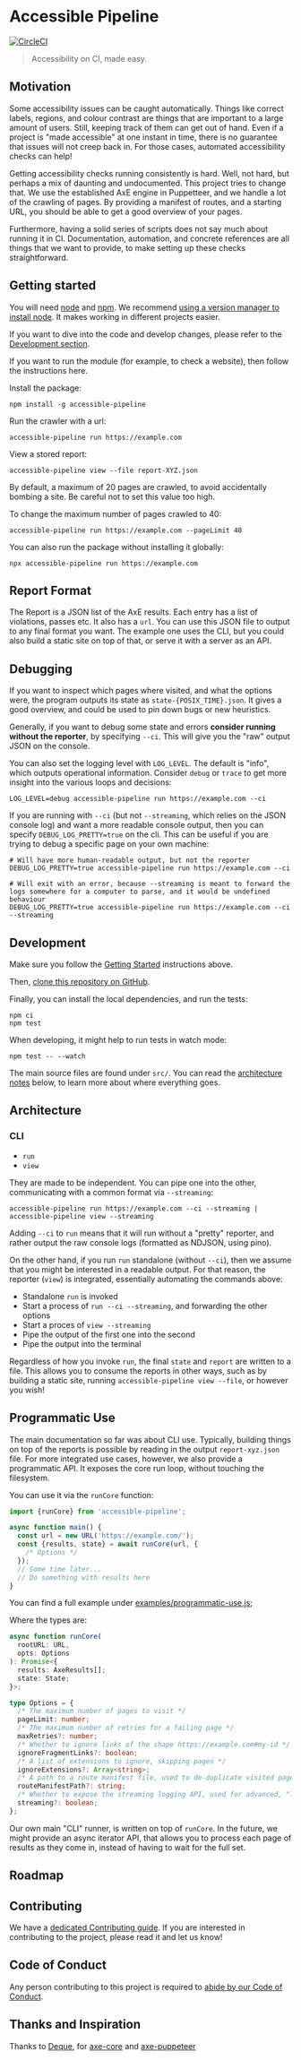 # Accessible Pipeline

[![CircleCI](https://circleci.com/gh/fpapado/accessible-pipeline.svg?style=svg)](https://circleci.com/gh/fpapado/accessible-pipeline)

> Accessibility on CI, made easy.

## Motivation

Some accessibility issues can be caught automatically. Things like correct labels, regions, and colour contrast are things that are important to a large amount of users. Still, keeping track of them can get out of hand. Even if a project is "made accessible" at one instant in time, there is no guarantee that issues will not creep back in. For those cases, automated accessibility checks can help!

Getting accessibility checks running consistently is hard. Well, not hard, but perhaps a mix of daunting and undocumented.
This project tries to change that. We use the established AxE engine in Puppetteer, and we handle a lot of the crawling of pages. By providing a manifest of routes, and a starting URL, you should be able to get a good overview of your pages.

Furthermore, having a solid series of scripts does not say much about running it in CI. Documentation, automation, and concrete references are all things that we want to provide, to make setting up these checks straightforward.

## Getting started

You will need [node](https://nodejs.org/en/) and [npm](https://docs.npmjs.com/downloading-and-installing-node-js-and-npm).
We recommend [using a version manager to install node](https://docs.npmjs.com/downloading-and-installing-node-js-and-npm#using-a-node-version-manager-to-install-nodejs-and-npm). It makes working in different projects easier.

If you want to dive into the code and develop changes, please refer to the [Development section](#development).

If you want to run the module (for example, to check a website), then follow the instructions here.

Install the package:

```shell
npm install -g accessible-pipeline
```

Run the crawler with a url:

```shell
accessible-pipeline run https://example.com
```

View a stored report:

```shell
accessible-pipeline view --file report-XYZ.json
```

By default, a maximum of 20 pages are crawled, to avoid accidentally bombing a site. Be careful not to set this value too high.

To change the maximum number of pages crawled to 40:

```shell
accessible-pipeline run https://example.com --pageLimit 40
```

You can also run the package without installing it globally:

```shell
npx accessible-pipeline run https://example.com
```

## Report Format

The Report is a JSON list of the AxE results. Each entry has a list of violations, passes etc. It also has a `url`.
You can use this JSON file to output to any final format you want. The example one uses the CLI, but you could also build a static site on top of that, or serve it with a server as an API.

## Debugging

If you want to inspect which pages where visited, and what the options were, the program outputs its state as `state-{POSIX_TIME}.json`. It gives a good overview, and could be used to pin down bugs or new heuristics.

Generally, if you want to debug some state and errors **consider running without the reporter**, by specifying `--ci`. This will give you the "raw" output JSON on the console.

You can also set the logging level with `LOG_LEVEL`. The default is "info", which outputs operational information. Consider `debug` or `trace` to get more insight into the various loops and decisions:

```shell
LOG_LEVEL=debug accessible-pipeline run https://example.com --ci
```

If you are running with `--ci` (but not `--streaming`, which relies on the JSON console log) and want a more readable console output, then you can specify `DEBUG_LOG_PRETTY=true` on the cli.
This can be useful if you are trying to debug a specific page on your own machine:

```shell
# Will have more human-readable output, but not the reporter
DEBUG_LOG_PRETTY=true accessible-pipeline run https://example.com --ci

# Will exit with an error, because --streaming is meant to forward the logs somewhere for a computer to parse, and it would be undefined behaviour
DEBUG_LOG_PRETTY=true accessible-pipeline run https://example.com --ci --streaming
```

## Development

Make sure you follow the [Getting Started](#getting-started) instructions above.

Then, [clone this repository on GitHub](https://help.github.com/en/articles/cloning-a-repository).

Finally, you can install the local dependencies, and run the tests:

```shell
npm ci
npm test
```

When developing, it might help to run tests in watch mode:

```shell
npm test -- --watch
```

The main source files are found under `src/`. You can read the [architecture notes](#architeture) below, to learn more about where everything goes.

## Architecture

### CLI

- `run`
- `view`

They are made to be independent.
You can pipe one into the other, communicating with a common format via `--streaming`:

```shell
accessible-pipeline run https://example.com --ci --streaming | accessible-pipeline view --streaming
```

Adding `--ci` to `run` means that it will run without a "pretty" reporter, and rather output the raw console logs (formatted as NDJSON, using pino).

On the other hand, if you run `run` standalone (without `--ci`), then we assume that you might be interested in a readable output. For that reason, the reporter (`view`) is integrated, essentially automating the commands above:

- Standalone `run` is invoked
- Start a process of `run --ci --streaming`, and forwarding the other options
- Start a proces of `view --streaming`
- Pipe the output of the first one into the second
- Pipe the output into the terminal

Regardless of how you invoke `run`, the final `state` and `report` are written to a file.
This allows you to consume the reports in other ways, such as by building a static site, running `accessible-pipeline view --file`, or however you wish!

## Programmatic Use

The main documentation so far was about CLI use.
Typically, building things on top of the reports is possible by reading in the output `report-xyz.json` file.
For more integrated use cases, however, we also provide a programmatic API.
It exposes the core run loop, without touching the filesystem.

You can use it via the `runCore` function:

```js
import {runCore} from 'accessible-pipeline';

async function main() {
  const url = new URL('https://example.com/');
  const {results, state} = await runCore(url, {
    /* Options */
  });
  // Some time later...
  // Do something with results here
}
```

You can find a full example under [examples/programmatic-use.js](./examples/programmatic-use.js);

Where the types are:

```ts
async function runCore(
  rootURL: URL,
  opts: Options
): Promise<{
  results: AxeResults[];
  state: State;
}>;

type Options = {
  /* The maximum number of pages to visit */
  pageLimit: number;
  /* The maximum number of retries for a failing page */
  maxRetries?: number;
  /* Whether to ignore links of the shape https://example.com#my-id */
  ignoreFragmentLinks?: boolean;
  /* A list of extensions to ignore, skipping pages */
  ignoreExtensions?: Array<string>;
  /* A path to a route manifest file, used to de-duplicate visited pages and routes */
  routeManifestPath?: string;
  /* Whether to expose the streaming logging API, used for advanced, "live" reporters */
  streaming?: boolean;
};
```

Our own main "CLI" runner, is written on top of `runCore`.
In the future, we might provide an async iterator API, that allows you to process each page of results as they come in, instead of having to wait for the full set.

## Roadmap

## Contributing

We have a [dedicated Contributing guide](/CONTRIBUTING.md). If you are interested in contributing to the project, please read it and let us know!

## Code of Conduct

Any person contributing to this project is required to [abide by our Code of Conduct](/CODE_OF_CONDUCT.md).

## Thanks and Inspiration

Thanks to [Deque](https://www.deque.com), for [axe-core](https://github.com/dequelabs/axe-core) and [axe-puppeteer](https://github.com/dequelabs/axe-puppeteer)
